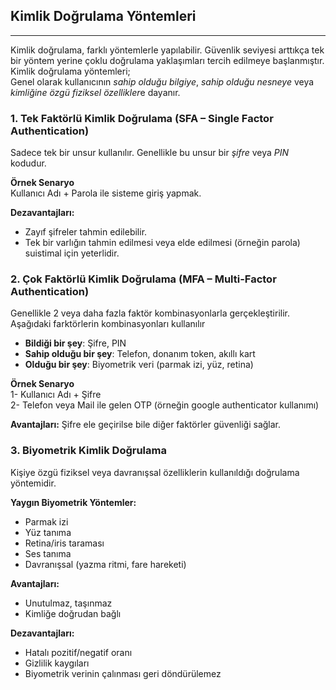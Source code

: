 ## Kimlik Doğrulama Yöntemleri

---

Kimlik doğrulama, farklı yöntemlerle yapılabilir. Güvenlik seviyesi arttıkça tek bir yöntem yerine çoklu doğrulama yaklaşımları tercih edilmeye başlanmıştır.<br>
Kimlik doğrulama yöntemleri;<br>
Genel olarak kullanıcının *sahip olduğu bilgiye*, *sahip olduğu nesneye* veya *kimliğine özgü fiziksel özellikler*e dayanır.

### 1. Tek Faktörlü Kimlik Doğrulama (SFA – Single Factor Authentication)
Sadece tek bir unsur kullanılır. Genellikle bu unsur bir *şifre* veya *PIN* kodudur.<br>

**Örnek Senaryo**<br>
Kullanıcı Adı + Parola ile sisteme giriş yapmak.

**Dezavantajları:**
- Zayıf şifreler tahmin edilebilir.
- Tek bir varlığın tahmin edilmesi veya elde edilmesi (örneğin parola) suistimal için yeterlidir.

### 2. Çok Faktörlü Kimlik Doğrulama (MFA – Multi-Factor Authentication)
Genellikle 2 veya daha fazla faktör kombinasyonlarla gerçekleştirilir.<br>
Aşağıdaki farktörlerin kombinasyonları kullanılır<br>
- **Bildiği bir şey**: Şifre, PIN
- **Sahip olduğu bir şey**: Telefon, donanım token, akıllı kart
- **Olduğu bir şey**: Biyometrik veri (parmak izi, yüz, retina)

**Örnek Senaryo**<br>
1- Kullanıcı Adı + Şifre<br>
2- Telefon veya Mail ile gelen OTP (örneğin google authenticator kullanımı)

**Avantajları:**
Şifre ele geçirilse bile diğer faktörler güvenliği sağlar.<br>

### 3. Biyometrik Kimlik Doğrulama
Kişiye özgü fiziksel veya davranışsal özelliklerin kullanıldığı doğrulama yöntemidir.

**Yaygın Biyometrik Yöntemler:**
- Parmak izi
- Yüz tanıma
- Retina/iris taraması
- Ses tanıma
- Davranışsal (yazma ritmi, fare hareketi)

**Avantajları:**
- Unutulmaz, taşınmaz
- Kimliğe doğrudan bağlı

**Dezavantajları:**
- Hatalı pozitif/negatif oranı
- Gizlilik kaygıları
- Biyometrik verinin çalınması geri döndürülemez

